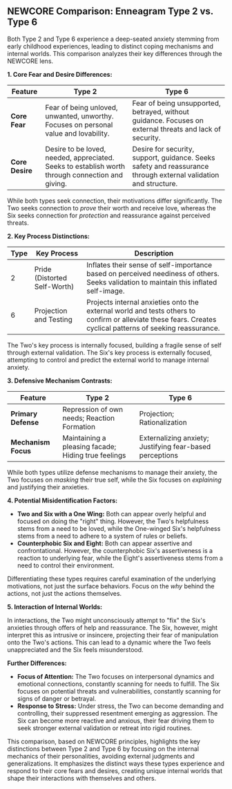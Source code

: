 ## NEWCORE Comparison: Enneagram Type 2 vs. Type 6

Both Type 2 and Type 6 experience a deep-seated anxiety stemming from early childhood experiences, leading to distinct coping mechanisms and internal worlds.  This comparison analyzes their key differences through the NEWCORE lens.

**1. Core Fear and Desire Differences:**

| Feature        | Type 2                                       | Type 6                                                 |
|----------------|-----------------------------------------------|-------------------------------------------------------|
| **Core Fear** | Fear of being unloved, unwanted, unworthy.  Focuses on personal value and lovability. | Fear of being unsupported, betrayed, without guidance. Focuses on external threats and lack of security. |
| **Core Desire** | Desire to be loved, needed, appreciated. Seeks to establish worth through connection and giving. | Desire for security, support, guidance. Seeks safety and reassurance through external validation and structure. |

While both types seek connection, their motivations differ significantly. The Two seeks connection to *prove* their worth and receive love, whereas the Six seeks connection for *protection* and reassurance against perceived threats.

**2. Key Process Distinctions:**

| Type | Key Process              | Description                                                                                                  |
|------|--------------------------|--------------------------------------------------------------------------------------------------------------|
| 2    | Pride (Distorted Self-Worth) |  Inflates their sense of self-importance based on perceived neediness of others.  Seeks validation to maintain this inflated self-image. |
| 6    | Projection and Testing   | Projects internal anxieties onto the external world and tests others to confirm or alleviate these fears. Creates cyclical patterns of seeking reassurance. |

The Two's key process is internally focused, building a fragile sense of self through external validation. The Six's key process is externally focused, attempting to control and predict the external world to manage internal anxiety.

**3. Defensive Mechanism Contrasts:**

| Feature           | Type 2                                 | Type 6                                           |
|-------------------|-----------------------------------------|-------------------------------------------------|
| **Primary Defense** | Repression of own needs; Reaction Formation | Projection; Rationalization                       |
| **Mechanism Focus** | Maintaining a pleasing facade; Hiding true feelings | Externalizing anxiety; Justifying fear-based perceptions |

While both types utilize defense mechanisms to manage their anxiety, the Two focuses on *masking* their true self, while the Six focuses on *explaining* and justifying their anxieties.

**4. Potential Misidentification Factors:**

* **Two and Six with a One Wing:** Both can appear overly helpful and focused on doing the "right" thing.  However, the Two's helpfulness stems from a need to be loved, while the One-winged Six's helpfulness stems from a need to adhere to a system of rules or beliefs.
* **Counterphobic Six and Eight:** Both can appear assertive and confrontational.  However, the counterphobic Six's assertiveness is a reaction to underlying fear, while the Eight's assertiveness stems from a need to control their environment.

Differentiating these types requires careful examination of the underlying motivations, not just the surface behaviors.  Focus on the *why* behind the actions, not just the actions themselves.

**5. Interaction of Internal Worlds:**

In interactions, the Two might unconsciously attempt to "fix" the Six's anxieties through offers of help and reassurance.  The Six, however, might interpret this as intrusive or insincere, projecting their fear of manipulation onto the Two's actions.  This can lead to a dynamic where the Two feels unappreciated and the Six feels misunderstood.

**Further Differences:**

* **Focus of Attention:** The Two focuses on interpersonal dynamics and emotional connections, constantly scanning for needs to fulfill.  The Six focuses on potential threats and vulnerabilities, constantly scanning for signs of danger or betrayal.
* **Response to Stress:**  Under stress, the Two can become demanding and controlling, their suppressed resentment emerging as aggression.  The Six can become more reactive and anxious, their fear driving them to seek stronger external validation or retreat into rigid routines.


This comparison, based on NEWCORE principles, highlights the key distinctions between Type 2 and Type 6 by focusing on the internal mechanics of their personalities, avoiding external judgments and generalizations.  It emphasizes the distinct ways these types experience and respond to their core fears and desires, creating unique internal worlds that shape their interactions with themselves and others.
